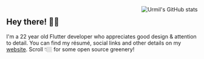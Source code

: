 <img alt="Urmil's GitHub stats" align="right" src="https://github-readme-stats.urmilshroff.vercel.app/api?username=urmilshroff&hide_border=true&hide_title=true&show_icons=true">

## Hey there! 👋🏼

I'm a 22 year old Flutter developer who appreciates good design & attention to detail. You can find my résumé, social links and other details on my [website](https://urmilshroff.tech/). Scroll 👇🏼 for some open source greenery!
